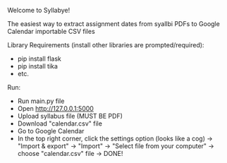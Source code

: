 Welcome to Syllabye!

The easiest way to extract assignment dates from syallbi PDFs to Google Calendar importable CSV files

Library Requirements (install other libraries are prompted/required):
- pip install flask
- pip install tika
- etc.

Run:
- Run main.py file
- Open http://127.0.0.1:5000
- Upload syllabus file (MUST BE PDF)
- Download "calendar.csv" file
- Go to Google Calendar
- In the top right corner, click the settings option (looks like a cog) -> "Import & export" -> "Import" -> "Select file from your computer" -> choose "calendar.csv" file -> DONE!
